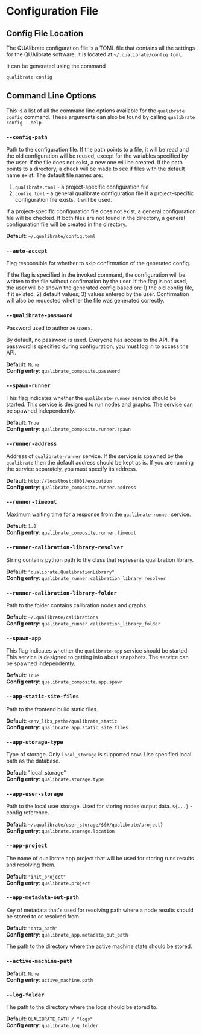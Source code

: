 # Configuration File

## Config File Location

The QUAlibrate configuration file is a TOML file that contains all the settings for the QUAlibrate software. It is located at `~/.qualibrate/config.toml`.

It can be generated using the command

```bash
qualibrate config
```

## Command Line Options
This is a list of all the command line options available for the `qualibrate config` command. These arguments can also be found by calling `qualibrate config --help`

### `--config-path` 
Path to the configuration file.
If the path points to a file, it will be read and the old configuration will be
reused, except for the variables specified by the user. If the file does not
exist, a new one will be created.
If the path points to a directory, a check will be made to see if files with the
default name exist.
The default file names are:

1. `qualibrate.toml` - a project-specific configuration file
2. `config.toml` - a general qualibrate configuration file
   If a project-specific configuration file exists, it will be used.

If a project-specific configuration file does not exist, a general configuration
file will be checked. If both files are not found in the directory, a
general configuration file will be created in the directory.

**Default**: `~/.qualibrate/config.toml`


### `--auto-accept`
Flag responsible for whether to skip confirmation of the generated config.

If the flag is specified in the invoked command, the configuration will be
written to the file without confirmation by the user.
If the flag is not used, the user will be shown the generated config based
on: 1) the old config file, if it existed; 2) default values; 3) values entered
by the user. Confirmation will also be requested whether the file was generated
correctly.

### `--qualibrate-password`

Password used to authorize users.

By default, no password is used. Everyone has access to the API.
If a password is specified during configuration, you must log in to access the API.

**Default**: `None`  
**Config entry**: `qualibrate_composite.password`


### `--spawn-runner`

This flag indicates whether the `qualibrate-runner` service should be started.
This service is designed to run nodes and graphs. The service can be spawned
independently.

**Default**: `True`  
**Config entry**: `qualibrate_composite.runner.spawn`

### `--runner-address`

Address of `qualibrate-runner` service. If the service is spawned by the
`qualibrate` then the default address should be kept as is. If you are running
the service separately, you must specify its address.

**Default**: `http://localhost:8001/execution`  
**Config entry**: `qualibrate_composite.runner.address`

### `--runner-timeout`

Maximum waiting time for a response from the `qualibrate-runner` service.

**Default**: `1.0`  
**Config entry**: `qualibrate_composite.runner.timeout`

### `--runner-calibration-library-resolver`

String contains python path to the class that represents qualibration library.

**Default**: `"qualibrate.QualibrationLibrary"`  
**Config entry**: `qualibrate_runner.calibration_library_resolver`

### `--runner-calibration-library-folder`

Path to the folder contains calibration nodes and graphs.

**Default**: `~/.qualibrate/calibrations`  
**Config entry**: `qualibrate_runner.calibration_library_folder`

### `--spawn-app`

This flag indicates whether the `qualibrate-app` service should be started.
This service is designed to getting info about snapshots. The service can be
spawned independently.

**Default**: `True`  
**Config entry**: `qualibrate_composite.app.spawn`

### `--app-static-site-files`

Path to the frontend build static files.

**Default**: `<env_libs_path>/qualibrate_static`  
**Config entry**: `qualibrate_app.static_site_files`

### `--app-storage-type`

Type of storage. Only `local_storage` is supported now. Use specified local
path as the database.

**Default**: "local_storage"  
**Config entry**: `qualibrate.storage.type`

### `--app-user-storage`

Path to the local user storage. Used for storing nodes output data.
`${...}` - config reference.

**Default**: `~/.qualibrate/user_storage/${#/qualibrate/project}`  
**Config entry**: `qualibrate.storage.location`

### `--app-project`

The name of qualibrate app project that will be used for storing runs results
and resolving them.

**Default**: `"init_project"`  
**Config entry**: `qualibrate.project`

### `--app-metadata-out-path`

Key of metadata that's used for resolving path where a node results should be 
stored to or resolved from.

**Default**: `"data_path"`  
**Config entry**: `qualibrate_app.metadata_out_path`

The path to the directory where the active machine state should be stored. 

### `--active-machine-path`

**Default**: `None`  
**Config entry**: `active_machine.path`

### `--log-folder`

The path to the directory where the logs should be stored to.

**Default**: `QUALIBRATE_PATH / "logs"`  
**Config entry**: `qualibrate.log_folder`

